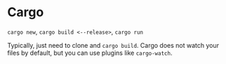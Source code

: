 # Cargo
`cargo new`, `cargo build <--release>`, `cargo run`

Typically, just need to clone and `cargo build`.
Cargo does not watch your files by default, but you can use plugins like `cargo-watch`.
